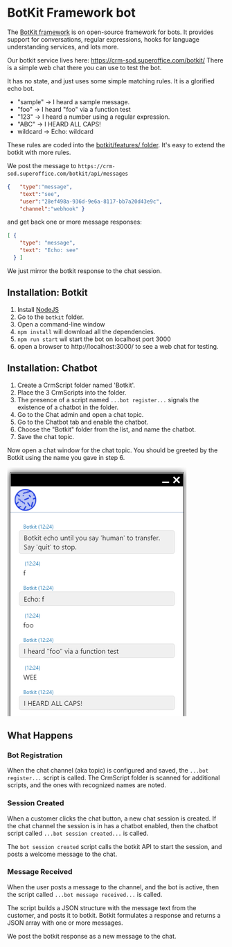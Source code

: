 # BotKit Framework bot

The [BotKit framework](https://botkit.ai/) is on open-source framework for bots. It provides support for
conversations, regular expressions, hooks for language understanding services, and lots more.

Our botkit service lives here: https://crm-sod.superoffice.com/botkit/
There is a simple web chat there you can use to test the bot.

It has no state, and just uses some simple matching rules. It is a glorified echo bot.

* "sample" -> I heard a sample message.
* "foo" -> I heard "foo" via a function test
* "123" -> I heard a number using a regular expression.
* "ABC" -> I HEARD ALL CAPS!
* wildcard -> Echo: wildcard

These rules are coded into the [botkit/features/ folder](botkit/features/).
It's easy to extend the botkit with more rules.

We post the message to `https://crm-sod.superoffice.com/botkit/api/messages` 

```json
{   "type":"message",
    "text":"see",
    "user":"28ef498a-936d-9e6a-8117-bb7a20d43e9c",
    "channel":"webhook" }
```

and get back one or more message responses:

```json
[ {
    "type": "message",
    "text": "Echo: see"
  } ]
```

We just mirror the botkit response to the chat session.

## Installation: Botkit

1. Install [NodeJS](https://nodejs.org/en/)
2. Go to the `botkit` folder.
3. Open a command-line window
4. `npm install` will download all the dependencies.
5. `npm run start` wil start the bot on localhost port 3000
6. open a browser to http://localhost:3000/ to see a web chat for testing.

## Installation: Chatbot

1. Create a CrmScript folder named 'Botkit'.
2. Place the 3 CrmScripts into the folder.
3. The presence of a script named  `...bot register...` signals the existence of a chatbot in the folder.
4. Go to the Chat admin and open a chat topic.
5. Go to the Chatbot tab and enable the chatbot.
6. Choose the "Botkit" folder from the list, and name the chatbot.
7. Save the chat topic.

Now open a chat window for the chat topic.
You should be greeted by the Botkit using the name you gave in step 6.

![Botkit chat](images/botkit-chat.png)

## What Happens

### Bot Registration

When the chat channel (aka topic) is configured and saved, the `...bot register...` script is called.
The CrmScript folder is scanned for additional scripts, and the ones with recognized names are noted.

### Session Created

When a customer clicks the chat button, a new chat session is created.
If the chat channel the session is in has a chatbot enabled, then the chatbot script called `...bot session created...` is called. 

The `bot session created` script calls the botkit API to start the session, and posts a welcome message to the chat.


### Message Received

When the user posts a message to the channel, and the bot is active, then the script called
`...bot message received...` is called.

The script builds a JSON structure with the message text from the customer, and posts it to botkit.
Botkit formulates a response and returns a JSON array with one or more messages.

We post the botkit response as a new message to the chat.
